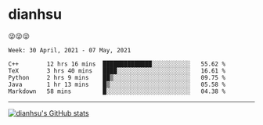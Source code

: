 
# dianhsu

:stuck_out_tongue_winking_eye::stuck_out_tongue_winking_eye::stuck_out_tongue_winking_eye:

<!--START_SECTION:waka-->
```text
Week: 30 April, 2021 - 07 May, 2021

C++        12 hrs 16 mins  ██████████████░░░░░░░░░░░   55.62 % 
TeX        3 hrs 40 mins   ████░░░░░░░░░░░░░░░░░░░░░   16.61 % 
Python     2 hrs 9 mins    ██▒░░░░░░░░░░░░░░░░░░░░░░   09.75 % 
Java       1 hr 13 mins    █▒░░░░░░░░░░░░░░░░░░░░░░░   05.58 % 
Markdown   58 mins         █░░░░░░░░░░░░░░░░░░░░░░░░   04.38 % 
```
<!--END_SECTION:waka-->

---

[![dianhsu's GitHub stats](https://github-readme-stats.vercel.app/api?username=dianhsu)](https://github.com/anuraghazra/github-readme-stats)
